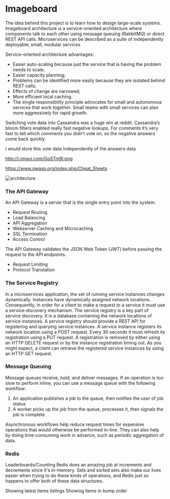 # Imageboard

The idea behind this project is to learn how to design large-scale systems.
Imageboard architecture is a service-oriented architecture where components talk to each other using message queuing (RabbitMQ) or direct REST API calls. Microservices can be described as a suite of independently deployable, small, modular services

Service-oriented architecture advantages:
* Easier auto-scaling because just the service that is having the problem needs to scale;
* Easier capacity planning;
* Problems can be identified more easily because they are isolated behind REST calls;
* Effects of change are narrowed;
* More efficient local caching.
* The single responsibility principle advocates for small and autonomous services that work together. Small teams with small services can plan more aggressively for rapid growth.

Switching vote data into Cassandra was a huge win at reddit. Cassandra’s bloom filters enabled really fast negative lookups. For comments it’s very fast to tell which comments you didn’t vote on, so the negative answers come back quickly.

I would store this vote data independently of the answers data

http://i.imgur.com/GoSTm9l.png

https://www.owasp.org/index.php/Cheat_Sheets

![architecture](http://i.imgur.com/UTSjZrm.png)

### The API Gateway
An API Gateway is a server that is the single entry point into the system.
* Request Routing
* Load Balancing
* API Aggregation
* Webserver Caching and Microcaching
* SSL Termination
* Access Control

The API Gateway validates the JSON Web Token (JWT) before passing the request to the API endpoints.
* Request Limiting
* Protocol Translation

### The Service Registry
In a microservices application, the set of running service instances changes dynamically. Instances have dynamically assigned network locations. Consequently, in order for a client to make a request to a service it must use a service‑discovery mechanism.
The service registry is a key part of service discovery. It is a database containing the network locations of service instances. A service registry should provide a REST API for registering and querying service instances. A service instance registers its network location using a POST request. Every 30 seconds it must refresh its registration using a PUT request. A registration is removed by either using an HTTP DELETE request or by the instance registration timing out. As you might expect, a client can retrieve the registered service instances by using an HTTP GET request.

### Message Queuing
Message queues receive, hold, and deliver messages. If an operation is too slow to perform inline, you can use a message queue with the following workflow:

1. An application publishes a job to the queue, then notifies the user of job status
2. A worker picks up the job from the queue, processes it, then signals the job is complete

Asynchronous workflows help reduce request times for expensive operations that would otherwise be performed in-line. They can also help by doing time-consuming work in advance, such as periodic aggregation of data.

### Redis
Leaderboards/Counting
Redis does an amazing job at increments and decrements since it's in-memory. Sets and sorted sets also make our lives easier when trying to do these kinds of operations, and Redis just so happens to offer both of these data structures.

Showing latest items listings
Showing items in bump order
